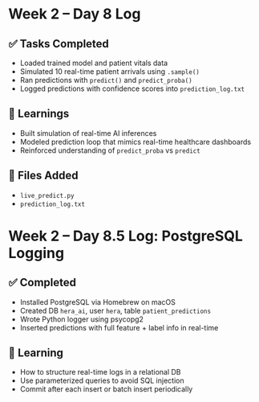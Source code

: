 # Week 2 – Day 8 Log

## ✅ Tasks Completed
- Loaded trained model and patient vitals data
- Simulated 10 real-time patient arrivals using `.sample()`
- Ran predictions with `predict()` and `predict_proba()`
- Logged predictions with confidence scores into `prediction_log.txt`

## 🧠 Learnings
- Built simulation of real-time AI inferences
- Modeled prediction loop that mimics real-time healthcare dashboards
- Reinforced understanding of `predict_proba` vs `predict`

## 📁 Files Added
- `live_predict.py`
- `prediction_log.txt`

# Week 2 – Day 8.5 Log: PostgreSQL Logging

## ✅ Completed
- Installed PostgreSQL via Homebrew on macOS
- Created DB `hera_ai`, user `hera`, table `patient_predictions`
- Wrote Python logger using psycopg2
- Inserted predictions with full feature + label info in real-time

## 🧠 Learning
- How to structure real-time logs in a relational DB
- Use parameterized queries to avoid SQL injection
- Commit after each insert or batch insert periodically


